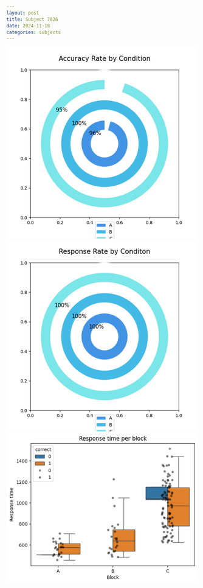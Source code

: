 ```yaml
---
layout: post
title: Subject 7026
date: 2024-11-18
categories: subjects
---
```


![](data/7026/run-6/7026_accuracy_rate.png)
![](data/7026/run-6/7026_response_rate.png)
![](data/7026/run-6/7026_rt.png)
